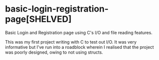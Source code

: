 # basic-login-registration-page[SHELVED]
Basic Login and Registration page using C's I/O and file reading features.

This was my first project writing with C to test out I/O. It was very informative but I've run into a roadblock wherein
I realised that the project was poorly designed, owing to not using structs.
